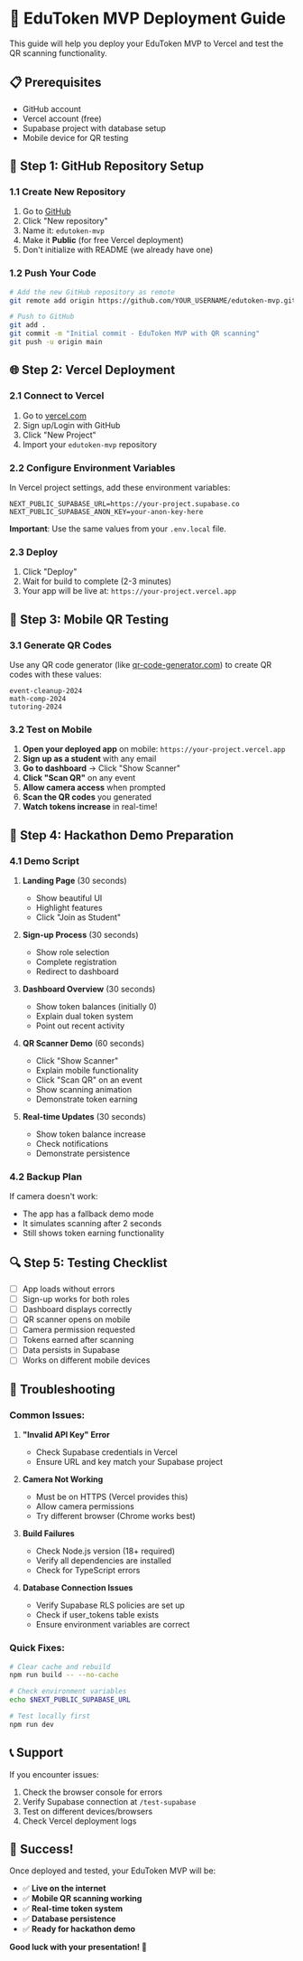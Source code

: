 # 🚀 EduToken MVP Deployment Guide

This guide will help you deploy your EduToken MVP to Vercel and test the QR scanning functionality.

## 📋 Prerequisites

- GitHub account
- Vercel account (free)
- Supabase project with database setup
- Mobile device for QR testing

## 🔧 Step 1: GitHub Repository Setup

### 1.1 Create New Repository
1. Go to [GitHub](https://github.com)
2. Click "New repository"
3. Name it: `edutoken-mvp`
4. Make it **Public** (for free Vercel deployment)
5. Don't initialize with README (we already have one)

### 1.2 Push Your Code
```bash
# Add the new GitHub repository as remote
git remote add origin https://github.com/YOUR_USERNAME/edutoken-mvp.git

# Push to GitHub
git add .
git commit -m "Initial commit - EduToken MVP with QR scanning"
git push -u origin main
```

## 🌐 Step 2: Vercel Deployment

### 2.1 Connect to Vercel
1. Go to [vercel.com](https://vercel.com)
2. Sign up/Login with GitHub
3. Click "New Project"
4. Import your `edutoken-mvp` repository

### 2.2 Configure Environment Variables
In Vercel project settings, add these environment variables:

```
NEXT_PUBLIC_SUPABASE_URL=https://your-project.supabase.co
NEXT_PUBLIC_SUPABASE_ANON_KEY=your-anon-key-here
```

**Important**: Use the same values from your `.env.local` file.

### 2.3 Deploy
1. Click "Deploy"
2. Wait for build to complete (2-3 minutes)
3. Your app will be live at: `https://your-project.vercel.app`

## 📱 Step 3: Mobile QR Testing

### 3.1 Generate QR Codes
Use any QR code generator (like [qr-code-generator.com](https://www.qr-code-generator.com)) to create QR codes with these values:

```
event-cleanup-2024
math-comp-2024
tutoring-2024
```

### 3.2 Test on Mobile
1. **Open your deployed app** on mobile: `https://your-project.vercel.app`
2. **Sign up as a student** with any email
3. **Go to dashboard** → Click "Show Scanner"
4. **Click "Scan QR"** on any event
5. **Allow camera access** when prompted
6. **Scan the QR codes** you generated
7. **Watch tokens increase** in real-time!

## 🎯 Step 4: Hackathon Demo Preparation

### 4.1 Demo Script
1. **Landing Page** (30 seconds)
   - Show beautiful UI
   - Highlight features
   - Click "Join as Student"

2. **Sign-up Process** (30 seconds)
   - Show role selection
   - Complete registration
   - Redirect to dashboard

3. **Dashboard Overview** (30 seconds)
   - Show token balances (initially 0)
   - Explain dual token system
   - Point out recent activity

4. **QR Scanner Demo** (60 seconds)
   - Click "Show Scanner"
   - Explain mobile functionality
   - Click "Scan QR" on an event
   - Show scanning animation
   - Demonstrate token earning

5. **Real-time Updates** (30 seconds)
   - Show token balance increase
   - Check notifications
   - Demonstrate persistence

### 4.2 Backup Plan
If camera doesn't work:
- The app has a fallback demo mode
- It simulates scanning after 2 seconds
- Still shows token earning functionality

## 🔍 Step 5: Testing Checklist

- [ ] App loads without errors
- [ ] Sign-up works for both roles
- [ ] Dashboard displays correctly
- [ ] QR scanner opens on mobile
- [ ] Camera permission requested
- [ ] Tokens earned after scanning
- [ ] Data persists in Supabase
- [ ] Works on different mobile devices

## 🚨 Troubleshooting

### Common Issues:

1. **"Invalid API Key" Error**
   - Check Supabase credentials in Vercel
   - Ensure URL and key match your Supabase project

2. **Camera Not Working**
   - Must be on HTTPS (Vercel provides this)
   - Allow camera permissions
   - Try different browser (Chrome works best)

3. **Build Failures**
   - Check Node.js version (18+ required)
   - Verify all dependencies are installed
   - Check for TypeScript errors

4. **Database Connection Issues**
   - Verify Supabase RLS policies are set up
   - Check if user_tokens table exists
   - Ensure environment variables are correct

### Quick Fixes:
```bash
# Clear cache and rebuild
npm run build -- --no-cache

# Check environment variables
echo $NEXT_PUBLIC_SUPABASE_URL

# Test locally first
npm run dev
```

## 📞 Support

If you encounter issues:
1. Check the browser console for errors
2. Verify Supabase connection at `/test-supabase`
3. Test on different devices/browsers
4. Check Vercel deployment logs

## 🎉 Success!

Once deployed and tested, your EduToken MVP will be:
- ✅ **Live on the internet**
- ✅ **Mobile QR scanning working**
- ✅ **Real-time token system**
- ✅ **Database persistence**
- ✅ **Ready for hackathon demo**

**Good luck with your presentation! 🚀** 